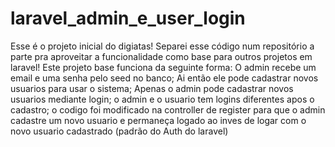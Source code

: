 # laravel_admin_e_user_login
Esse é o projeto inicial do digiatas!
Separei esse código num repositório a parte pra aproveitar a funcionalidade como base para outros projetos em laravel! 
Este projeto base funciona da seguinte forma: 
O admin recebe um email e uma senha pelo seed no banco; 
Ai então ele pode cadastrar novos usuarios para usar o sistema; 
Apenas o admin pode cadastrar novos usuarios mediante login; 
o admin e o usuario tem logins diferentes apos o cadastro; 
o codigo foi modificado na controller de register para que o admin cadastre um novo usuario e permaneça logado ao inves de logar com o 
novo usuario cadastrado (padrão do Auth do laravel) 

